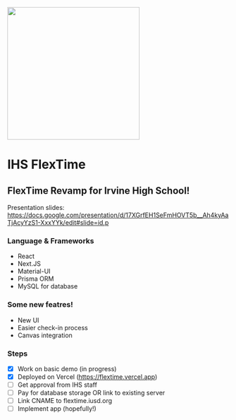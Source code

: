 <img src="https://i.ibb.co/9vqnLWg/image.png" width="300px" align="center" style="margin:auto"><br />


# IHS FlexTime
## FlexTime Revamp for Irvine High School!

Presentation slides: https://docs.google.com/presentation/d/17XGrfEH1SeFmHOVT5b__Ah4kyAaTjAcyYzS1-XxxYYk/edit#slide=id.p

### Language & Frameworks
- React
- Next.JS
- Material-UI
- Prisma ORM
- MySQL for database


### Some new featres!
- New UI
- Easier check-in process
- Canvas integration

### Steps
- [x] Work on basic demo (in progress)
- [x] Deployed on Vercel (https://flextime.vercel.app)
- [ ] Get approval from IHS staff
- [ ] Pay for database storage OR link to existing server
- [ ] Link CNAME to flextime.iusd.org
- [ ] Implement app (hopefully!)